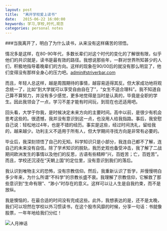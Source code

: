 ```yaml
---
layout: post
title:  "离开学校爱上读书"
date:   2015-06-22 16:00:00
keywords: 学习,学校,时代,观念
categories: personal notes
---
```

###当我离开了，明白了为什么读书，从来没有这样痛苦的领悟。

情况多是这样，在80-90年代，多数长辈们对这个时代的变化的了解很有限，似乎他们的共识就是，读书是最有效的路径。我想说那些年，一群对世界所知甚少的人们，积极地指导着晚辈们的方向。这样的现象在90/00后的就没有那么明显了，他们变得没有那样全身心的压力吧。[admin#striverbar.com][mail]

而且，年轻人总这样，越是周围期待的事情，越容易适得其反。但大家成功地将观念统一了，比如“到大学就可以享受自由自在了”，“女生不适合理科”。我不知道自己算不算努力，并没有多少感觉，更多地觉得是当时是认真的，毕竟是全职的学生。因此我领会了一点，学习不差才能有时间玩，到现在也还适用吧。    

回头看，大学于你我，是时候决定未来方向的主要时间。高中以前，是很少有机会思考这些的。很遗憾，我并没有意识到这一点，也没用人给我指路。事后，我安慰自己说：轻松地过4年，也是不错的经历。事实是这些，经过时间洗礼，留给我的，越来越少。功利主义不适用于所有人，但大学期间寻找方向是非常有必要的。    

毕业后，我深刻领悟了自己的无知。科学知识只是小部分，我连自己都不了解，连自己的未来没有自信。除了学术知识的脱轨，我历史观也备受冲击，我了解了二战期间欧洲发生的事情以及他们的反思，古语有些精粹“兴，百姓苦；亡，百姓苦”。而且，学校还沉浸在“天朝上国”的定位里，没有意识到我们的落后。    

我认识到唯物主义的恐怖，没有宗教信仰。然后，我重新认识了哲学，并慢慢明白多少年来，为什么所谓“不科学”的宗教长盛不衰。我理解了宗教信仰，它解救了那些意识到“生命有限”、“渺小”时存在的意义。这样可以让人生是自我约束，而不是放纵。    

我是懊恼的，在最合适的时间没有完成这些。此外，我想表达的是，还不是太晚，我们可以坦然在学校以外习惯读书，在这个股市风靡的时候，分享一句话：书就像股票，一年年地给我们分红！

![人月神话]({{site.site_root}}./img/man_month.jpg)


[mail]: mailto:admin@striverbar.com